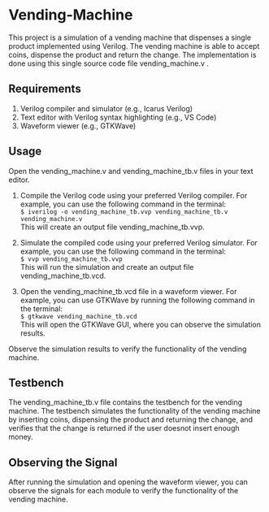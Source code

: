 # Vending-Machine
This project is a simulation of a vending machine that dispenses a single product implemented using Verilog. The vending machine is able to accept coins, dispense the product and return the change. The implementation is done using this single source code file vending_machine.v  .
## Requirements
  1. Verilog compiler and simulator (e.g., Icarus Verilog)  
  2. Text editor with Verilog syntax highlighting (e.g., VS Code)  
  3. Waveform viewer (e.g., GTKWave)
## Usage
Open the vending_machine.v and vending_machine_tb.v files in your text editor.

1. Compile the Verilog code using your preferred Verilog compiler. For example, you can use the following command in the terminal:  
 ```$ iverilog -o vending_machine_tb.vvp vending_machine_tb.v vending_machine.v```  
This will create an output file vending_machine_tb.vvp.

2. Simulate the compiled code using your preferred Verilog simulator. For example, you can use the following command in the terminal:  
```$ vvp vending_machine_tb.vvp```  
This will run the simulation and create an output file vending_machine_tb.vcd.

3. Open the vending_machine_tb.vcd file in a waveform viewer. For example, you can use GTKWave by running the following command in the terminal:  
```$ gtkwave vending_machine_tb.vcd```  
This will open the GTKWave GUI, where you can observe the simulation results.

Observe the simulation results to verify the functionality of the vending machine.

## Testbench
The vending_machine_tb.v file contains the testbench for the vending machine. The testbench simulates the functionality of the vending machine by inserting coins, dispensing the product and returning the change, and verifies that the change is returned if the user doesnot insert enough money.

## Observing the Signal
After running the simulation and opening the waveform viewer, you can observe the signals for each module to verify the functionality of the vending machine. 
